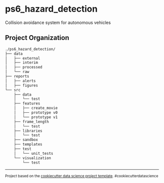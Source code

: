 ps6_hazard_detection
==============================

Collision avoidance system for autonomous vehicles

Project Organization
------------
``` bash
./ps6_hazard_detection/
├── data
│   ├── external
│   ├── interim
│   ├── processed
│   └── raw
├── reports
│   ├── alerts
│   ├── figures
└── src
    ├── data
    │   └── test
    ├── features
    │   ├── create_movie
    │   ├── prototype v0
    │   └── prototype v1
    ├── frame_length
    │   └── test
    ├── libraries
    │   └── test
    ├── sandbox
    ├── templates
    ├── test
    │   └── unit_tests
    └── visualization
        └── test
```


--------

<p><small>Project based on the <a target="_blank" href="https://drivendata.github.io/cookiecutter-data-science/">cookiecutter data science project template</a>. #cookiecutterdatascience</small></p>



